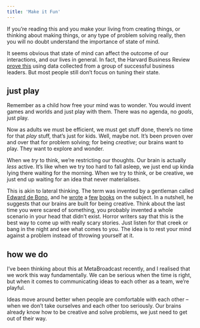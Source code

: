 ```yaml
---
title: 'Make it Fun'
---
```

If you’re reading this and you make your living from creating things, or thinking about making things, or any type of problem solving really, then you will no doubt understand the importance of state of mind.

It seems obvious that state of mind can affect the outcome of our interactions, and our lives in general. In fact, the Harvard Business Review [prove this](https://hbr.org/2014/12/how-your-state-of-mind-affects-your-performance) using data collected from a group of successful business leaders. But most people still don’t focus on tuning their state.

## just play

Remember as a child how free your mind was to wonder. You would invent games and worlds and just play with them. There was no agenda, no _goals_, just play.

Now as adults we must be efficient, we must get stuff done, there’s no time for that _play_ stuff, that’s just for kids. Well, maybe not. It’s been proven over and over that for problem solving; for being _creative_; our brains want to play. They want to explore and wonder.

When we _try_ to think, we’re restricting our thoughts. Our brain is actually _less_ active. It’s like when we try too hard to fall asleep, we just end up kinda lying there waiting for the morning. When we try to think, or be creative, we just end up waiting for an idea that never materialises.

This is akin to lateral thinking. The term was invented by a gentleman called [Edward de Bono](https://en.wikipedia.org/wiki/Edward_de_Bono), and he [wrote](http://www.amazon.co.uk/PO-Beyond-Yes-Edward-Bono/dp/0140137823/ref=la_B000AQ3GY6_1_31?s=books&ie=UTF8&qid=1439545901&sr=1-31) a [few](http://www.amazon.co.uk/Lateral-Thinking-Management-Edward-Bono/dp/0140137807/ref=sr_1_18?s=books&ie=UTF8&qid=1439545943&sr=1-18) [books](http://www.amazon.co.uk/Lateral-Thinking-A-Textbook-Creativity/dp/0141033088) on the subject. In a nutshell, he suggests that our brains are built for being creative. Think about the last time you were scared of something, you probably invented a whole scenario in your head that didn’t exist. Horror writers say that this is the best way to come up with really scary stories. Just listen for that creek or bang in the night and see what comes to you. The idea is to rest your mind against a problem instead of throwing yourself at it.

## how we do

I’ve been thinking about this at MetaBroadcast recently, and I realised that we work this way fundamentally. We can be serious when the time is right, but when it comes to communicating ideas to each other as a team, we’re playful.

Ideas move around better when people are comfortable with each other – when we don’t take ourselves and each other too seriously. Our brains already know how to be creative and solve problems, we just need to get out of their way.
